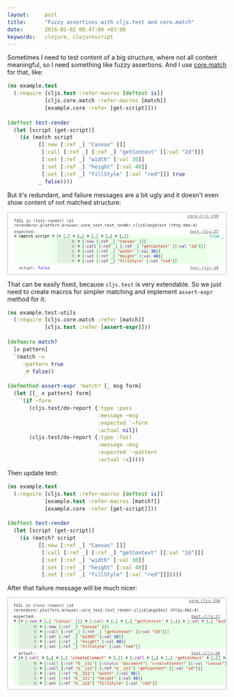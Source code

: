 ```yaml
---
layout:     post
title:      "Fuzzy assertions with cljs.test and core.match"
date:       2016-02-02 00:47:00 +03:00
keywords:   clojure, clojurescript
---
```


Sometimes I need to test content of a big structure, where not all content meaningful,
so I need something like fuzzy assertions. And I use [core.match](https://github.com/clojure/core.match) for that, like:

~~~clojure
(ns example.test
  (:require [cljs.test :refer-macros [deftest is]]
            [cljs.core.match :refer-macros [match]]
            [example.core :refer [get-script]]))

(deftest test-render
  (let [script (get-script)]
    (is (match script
          [[:new [:ref _] "Canvas" []]
           [:call [:ref _] [:ref _] "getContext" [[:val "2d"]]]
           [:set [:ref _] "width" [:val 30]]
           [:set [:ref _] "height" [:val 40]]
           [:set [:ref _] "fillStyle" [:val "red"]]] true
          _ false))))
~~~

But it's redundant, and failure messages are a bit ugly and it doesn't even show content of not matched structure:

<p style='border: 1px solid #c0c0c0; text-align: center;'><img src='/assets/cljs_pattern_bad.png' /></p>

That can be easily fixed, because `cljs.test` is very extendable. So we just need to create macros
for simpler matching and implement `assert-expr` method for it:

~~~clojure
(ns example.test-utils
  (:require [cljs.core.match :refer [match]]
            [cljs.test :refer [assert-expr]]))

(defmacro match?
  [x pattern]
  `(match ~x
     ~pattern true
     _# false))

(defmethod assert-expr 'match? [_ msg form]
  (let [[_ x pattern] form]
    `(if ~form
       (cljs.test/do-report {:type :pass
                             :message ~msg
                             :expected '~form
                             :actual nil})
       (cljs.test/do-report {:type :fail
                             :message ~msg
                             :expected '~pattern
                             :actual ~x}))))
~~~

Then update test:

~~~clojure
(ns example.test
  (:require [cljs.test :refer-macros [deftest is]]
            [example.test :refer-macros [match?]]
            [example.core :refer [get-script]]))

(deftest test-render
  (let [script (get-script)]
    (is (match? script
          [[:new [:ref _] "Canvas" []]
           [:call [:ref _] [:ref _] "getContext" [[:val "2d"]]]
           [:set [:ref _] "width" [:val 30]]
           [:set [:ref _] "height" [:val 40]]
           [:set [:ref _] "fillStyle" [:val "red"]]]))))
~~~

After that failure message will be much nicer:

<p style='border: 1px solid #c0c0c0; text-align: center;'><img src='/assets/cljs_pattern_nice.png' /></p>
